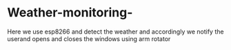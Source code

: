 # Weather-monitoring-
Here we use esp8266 and detect the weather and accordingly we notify the userand opens and closes the windows using arm rotator
